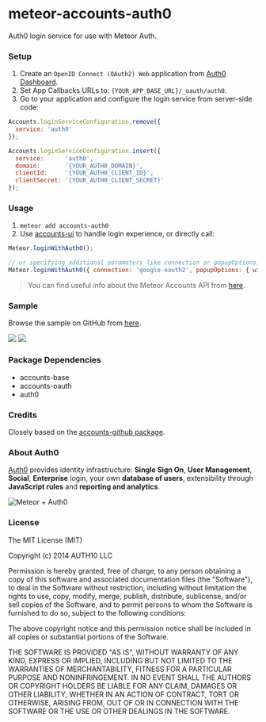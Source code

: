 meteor-accounts-auth0
=====================

Auth0 login service for use with Meteor Auth.

### Setup

1. Create an `OpenID Connect (OAuth2) Web` application from [Auth0 Dashboard](https://app.auth0.com/#/applications/create).
2. Set App Callbacks URLs to: `{YOUR_APP_BASE_URL}/_oauth/auth0`.
3. Go to your application and configure the login service from server-side code:

~~~js
Accounts.loginServiceConfiguration.remove({
  service: 'auth0'
});

Accounts.loginServiceConfiguration.insert({
  service:      'auth0',
  domain:       '{YOUR_AUTH0_DOMAIN}',
  clientId:     '{YOUR_AUTH0_CLIENT_ID}',
  clientSecret: '{YOUR_AUTH0_CLIENT_SECRET}'
});
~~~

### Usage

1. `meteor add accounts-auth0`
2. Use [accounts-ui](http://docs.meteor.com/#accountsui) to handle login experience, or directly call:

~~~js
Meteor.loginWithAuth0();

// or specifying additional parameters like connection or popupOptions:
Meteor.loginWithAuth0({ connection: 'google-oauth2', popupOptions: { width: 320, height: 350 } });
~~~

> You can find useful info about the Meteor Accounts API from [here](http://docs.meteor.com/#accounts_api).

### Sample
Browse the sample on GitHub from [here](https://github.com/auth0/meteor-accounts-auth0-sample/).

![](http://blog.auth0.com.s3.amazonaws.com/meteor-accounts-auth0-1.png)
![](http://blog.auth0.com.s3.amazonaws.com/meteor-accounts-auth0-2.png)

### Package Dependencies

* accounts-base
* accounts-oauth
* auth0

### Credits
Closely based on the [accounts-github package](https://github.com/meteor/meteor/tree/master/packages/accounts-github).

### About Auth0

[Auth0](https://www.auth0.com) provides identity infrastructure: **Single Sign On**, **User Management**, **Social**, **Enterprise** login, your own **database of users**, extensibility through **JavaScript rules** and **reporting and analytics**.

![Meteor + Auth0](https://docs.google.com/drawings/d/1I7ECtml8o4NKKwD7_RVqaW0vpAtr6b8S-JiQdbbspm4/pub?w=1219&amp;h=558)

### License
The MIT License (MIT)

Copyright (c) 2014 AUTH10 LLC

Permission is hereby granted, free of charge, to any person obtaining a copy of this software and associated documentation files (the "Software"), to deal in the Software without restriction, including without limitation the rights to use, copy, modify, merge, publish, distribute, sublicense, and/or sell copies of the Software, and to permit persons to whom the Software is furnished to do so, subject to the following conditions:

The above copyright notice and this permission notice shall be included in all copies or substantial portions of the Software.

THE SOFTWARE IS PROVIDED "AS IS", WITHOUT WARRANTY OF ANY KIND, EXPRESS OR IMPLIED, INCLUDING BUT NOT LIMITED TO THE WARRANTIES OF MERCHANTABILITY, FITNESS FOR A PARTICULAR PURPOSE AND NONINFRINGEMENT. IN NO EVENT SHALL THE AUTHORS OR COPYRIGHT HOLDERS BE LIABLE FOR ANY CLAIM, DAMAGES OR OTHER LIABILITY, WHETHER IN AN ACTION OF CONTRACT, TORT OR OTHERWISE, ARISING FROM, OUT OF OR IN CONNECTION WITH THE SOFTWARE OR THE USE OR OTHER DEALINGS IN THE SOFTWARE.
